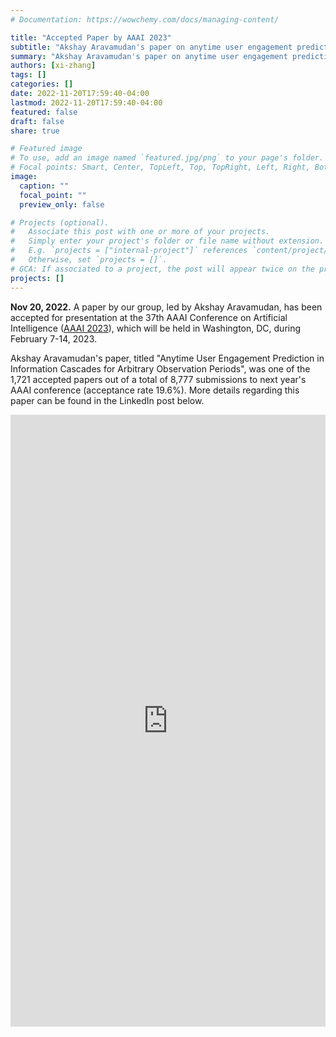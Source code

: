 ```yaml
---
# Documentation: https://wowchemy.com/docs/managing-content/

title: "Accepted Paper by AAAI 2023"
subtitle: "Akshay Aravamudan's paper on anytime user engagement prediction in social media was accepted at AAAI 2023."
summary: "Akshay Aravamudan's paper on anytime user engagement prediction in social media was accepted at AAAI 2023."
authors: [xi-zhang]
tags: []
categories: []
date: 2022-11-20T17:59:40-04:00
lastmod: 2022-11-20T17:59:40-04:00
featured: false
draft: false
share: true

# Featured image
# To use, add an image named `featured.jpg/png` to your page's folder.
# Focal points: Smart, Center, TopLeft, Top, TopRight, Left, Right, BottomLeft, Bottom, BottomRight.
image:
  caption: ""
  focal_point: ""
  preview_only: false

# Projects (optional).
#   Associate this post with one or more of your projects.
#   Simply enter your project's folder or file name without extension.
#   E.g. `projects = ["internal-project"]` references `content/project/deep-learning/index.md`.
#   Otherwise, set `projects = []`.
# GCA: If associated to a project, the post will appear twice on the project page.
projects: []
---
```


**Nov 20, 2022.** A paper by our group, led by Akshay Aravamudan, has been accepted for presentation at the 37th  AAAI Conference on Artificial Intelligence ([AAAI 2023](https://aaai.org/Conferences/AAAI-23/)), which will be held in Washington, DC, during February 7-14, 2023.

<!--more-->

Akshay Aravamudan's paper, titled "Anytime User Engagement Prediction in Information Cascades for Arbitrary Observation Periods", was one of the 1,721 accepted papers out of a total of 8,777 submissions to next year's AAAI conference (acceptance rate 19.6%). More details regarding this paper can be found in the LinkedIn post below.


<iframe src="https://www.linkedin.com/embed/feed/update/urn:li:share:7000146790440124416" allowfullscreen="" title="Embedded post" width="100%" height="979" frameborder="0"></iframe>

